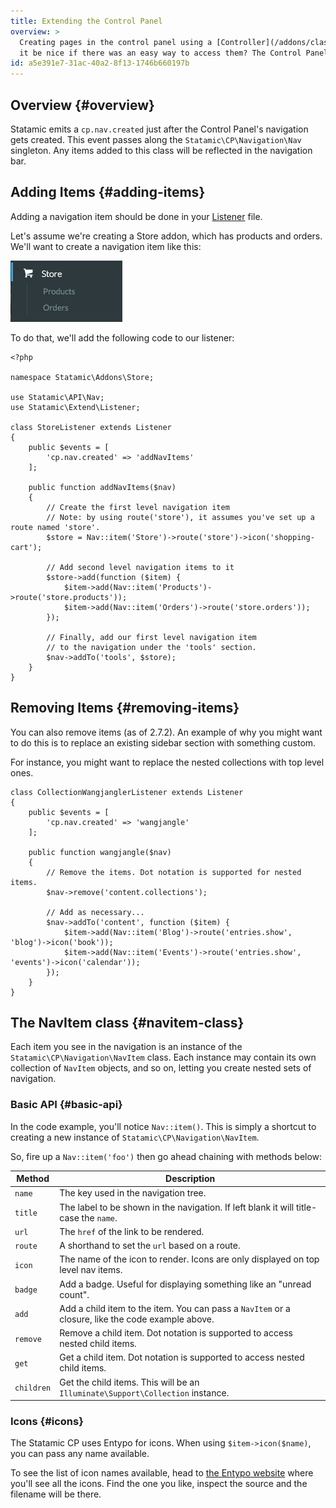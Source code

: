 ```yaml
---
title: Extending the Control Panel
overview: >
  Creating pages in the control panel using a [Controller](/addons/classes/controllers) is all well and good, but wouldn't
  it be nice if there was an easy way to access them? The Control Panel's navigation bar isn't just for core items. You are able to add your own items in there, too.
id: a5e391e7-31ac-40a2-8f13-1746b660197b
---
```

## Overview {#overview}

Statamic emits a `cp.nav.created` just after the Control Panel's navigation gets created. This event passes along
the `Statamic\CP\Navigation\Nav` singleton. Any items added to this class will be reflected in the navigation bar.

## Adding Items {#adding-items}
Adding a navigation item should be done in your [Listener](/addons/classes/event-listeners) file.

Let's assume we're creating a Store addon, which has products and orders. We'll want to create a navigation item
like this:

![](/assets/examples/navigation.png)

To do that, we'll add the following code to our listener:

``` .language-php
<?php

namespace Statamic\Addons\Store;

use Statamic\API\Nav;
use Statamic\Extend\Listener;

class StoreListener extends Listener
{
    public $events = [
        'cp.nav.created' => 'addNavItems'
    ];

    public function addNavItems($nav)
    {
        // Create the first level navigation item
        // Note: by using route('store'), it assumes you've set up a route named 'store'.
        $store = Nav::item('Store')->route('store')->icon('shopping-cart');

        // Add second level navigation items to it
        $store->add(function ($item) {
            $item->add(Nav::item('Products')->route('store.products'));
            $item->add(Nav::item('Orders')->route('store.orders'));
        });

        // Finally, add our first level navigation item
        // to the navigation under the 'tools' section.
        $nav->addTo('tools', $store);
    }
}
```

## Removing Items {#removing-items}

You can also remove items (as of 2.7.2). An example of why you might want to do this is to replace an existing sidebar section with something custom.

For instance, you might want to replace the nested collections with top level ones.

``` .language-php
class CollectionWangjanglerListener extends Listener
{
    public $events = [
        'cp.nav.created' => 'wangjangle'
    ];

    public function wangjangle($nav)
    {
        // Remove the items. Dot notation is supported for nested items.
        $nav->remove('content.collections');

        // Add as necessary...
        $nav->addTo('content', function ($item) {
            $item->add(Nav::item('Blog')->route('entries.show', 'blog')->icon('book'));
            $item->add(Nav::item('Events')->route('entries.show', 'events')->icon('calendar'));
        });
    }
}
```


## The NavItem class {#navitem-class}

Each item you see in the navigation is an instance of the `Statamic\CP\Navigation\NavItem` class. Each instance may
contain its own collection of `NavItem` objects, and so on, letting you create nested sets of navigation.

### Basic API {#basic-api}

In the code example, you'll notice `Nav::item()`. This is simply a shortcut to creating a new instance of `Statamic\CP\Navigation\NavItem`.

So, fire up a `Nav::item('foo')` then go ahead chaining with methods below:

| Method | Description |
|--------|-------------|
| `name` | The key used in the navigation tree. |
| `title` | The label to be shown in the navigation. If left blank it will title-case the `name`. |
| `url` | The `href` of the link to be rendered. |
| `route` | A shorthand to set the `url` based on a route. |
| `icon` | The name of the icon to render. Icons are only displayed on top level nav items. |
| `badge` | Add a badge. Useful for displaying something like an "unread count". |
| `add` | Add a child item to the item. You can pass a `NavItem` or a closure, like the code example above. |
| `remove` | Remove a child item. Dot notation is supported to access nested child items. |
| `get` | Get a child item. Dot notation is supported to access nested child items. |
| `children` | Get the child items. This will be an `Illuminate\Support\Collection` instance. |

### Icons {#icons}

The Statamic CP uses Entypo for icons. When using `$item->icon($name)`, you can pass any name available.

To see the list of icon names available, head to [the Entypo website](http://entypo.com/) where you'll
see all the icons. Find the one you like, inspect the source and the filename will be there.
